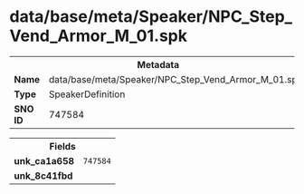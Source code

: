 <h1>data/base/meta/Speaker/NPC_Step_Vend_Armor_M_01.spk</h1><table><tr><th colspan="100%">Metadata</th></tr><tr><td><b>Name</b></td><td>data/base/meta/Speaker/NPC_Step_Vend_Armor_M_01.spk</td></tr><tr><td><b>Type</b></td><td>SpeakerDefinition</td></tr><tr><td><b>SNO ID</b></td><td>747584</td></tr></table>

<table><tr><th colspan="100%">Fields</th></tr><tr><td><b>unk_ca1a658</b></td><td><code>747584</code></td></tr><tr><td><b>unk_8c41fbd</b></td><td></td></tr></table>

